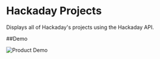 # Hackaday Projects
Displays all of Hackaday's projects using the Hackaday API.

##Demo

![Product Demo](https://i.imgflip.com/30vzlt.gif)

<a src="https://i.imgflip.com/30vzlt.gif" width="200px"><a>

